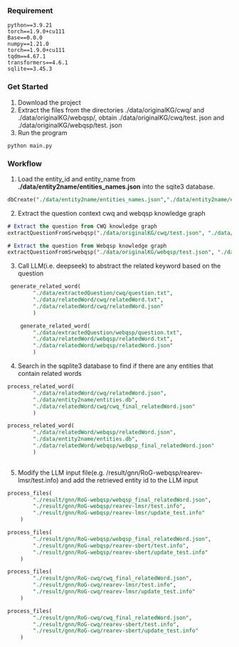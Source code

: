 ### Requirement

```Plain
python==3.9.21
torch==1.9.0+cu111
Base==0.0.0
numpy==1.21.0
torch==1.9.0+cu111
tqdm==4.67.1
transformers==4.6.1
sqlite==3.45.3
```

### Get Started

1. Download the project
2. Extract the files from the directories ./data/originalKG/cwq/ and ./data/originalKG/webqsp/, obtain ./data/originalKG/cwq/test. json and ./data/originalKG/webqsp/test. json
3. Run the program

```Plain
python main.py
```

### Workflow

1. Load the entity_id and entity_name from **./data/entity2name/entities_names.json** into the sqite3 database.

```SQL
dbCreate("./data/entity2name/entities_names.json","./data/entity2name/entities.db" )
```

2. Extract the question context  cwq and webqsp knowledge graph

```SQL
# Extract the question from CWQ knowledge graph
extractQuestionFromSrwebqsp("./data/originalKG/cwq/test.json", "./data/extractedQuestion/cwq/question.txt")

# Extract the question from Webqsp knowledge graph
extractQuestionFromSrwebqsp("./data/originalKG/webqsp/test.json", "./data/extractedQuestion/webqsp/question.txt")
```

3. Call LLM(i.e. deepseek) to abstract the related keyword based on the question

```SQL
 generate_related_word(
        "./data/extractedQuestion/cwq/question.txt",
        "./data/relatedWord/cwq/relatedWord.txt",
        "./data/relatedWord/cwq/relatedWord.json"
        )

    generate_related_word(
        "./data/extractedQuestion/webqsp/question.txt",
        "./data/relatedWord/webqsp/relatedWord.txt",
        "./data/relatedWord/webqsp/relatedWord.json"
        )
```

4. Search in the sqplite3 database to find if there are any entities that contain related words

```SQL
process_related_word(
        "./data/relatedWord/cwq/relatedWord.json",
        "./data/entity2name/entities.db",
        "./data/relatedWord/cwq/cwq_final_relatedWord.json"
        )

process_related_word(
        "./data/relatedWord/webqsp/relatedWord.json",
        "./data/entity2name/entities.db",
        "./data/relatedWord/webqsp/webqsp_final_relatedWord.json"
        )
 
```

5. Modify the LLM input file(e.g. /result/gnn/RoG-webqsp/rearev-lmsr/test.info) and add the retrieved entity id to the LLM input

```SQL
process_files(
        "./result/gnn/RoG-webqsp/webqsp_final_relatedWord.json",
        "./result/gnn/RoG-webqsp/rearev-lmsr/test.info",
        "./result/gnn/RoG-webqsp/rearev-lmsr/update_test.info"
    )

process_files(
        "./result/gnn/RoG-webqsp/webqsp_final_relatedWord.json",
        "./result/gnn/RoG-webqsp/rearev-sbert/test.info",
        "./result/gnn/RoG-webqsp/rearev-sbert/update_test.info"
    )

process_files(
        "./result/gnn/RoG-cwq/cwq_final_relatedWord.json",
        "./result/gnn/RoG-cwq/rearev-lmsr/test.info",
        "./result/gnn/RoG-cwq/rearev-lmsr/update_test.info"
    )

process_files(
        "./result/gnn/RoG-cwq/cwq_final_relatedWord.json",
        "./result/gnn/RoG-cwq/rearev-sbert/test.info",
        "./result/gnn/RoG-cwq/rearev-sbert/update_test.info"
    )
 
```
